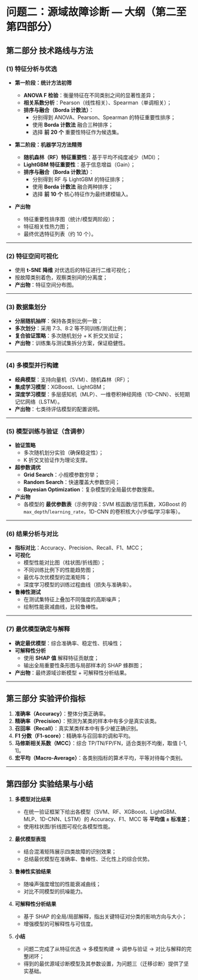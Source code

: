 # 问题二：源域故障诊断 — 大纲（第二至第四部分）

## 第二部分 技术路线与方法

### (1) 特征分析与优选
- **第一阶段：统计方法初筛**
  - **ANOVA F 检验**：衡量特征在不同类别之间的显著性差异；
  - **相关系数分析**：Pearson（线性相关）、Spearman（单调相关）；
  - **排序与融合（Borda 计数法）**：
    - 分别得到 ANOVA、Pearson、Spearman 的特征重要性排序；
    - 使用 **Borda 计数法** 融合三种排序；
    - 选择 **前 20 个** 重要性特征作为候选集。

- **第二阶段：机器学习方法精筛**
  - **随机森林（RF）特征重要性**：基于平均不纯度减少（MDI）；
  - **LightGBM 特征重要性**：基于信息增益（Gain）；
  - **排序与融合（Borda 计数法）**：
    - 分别得到 RF 与 LightGBM 的特征排序；
    - 使用 **Borda 计数法** 融合两种排序；
    - 选择 **前 10 个** 核心特征作为最终建模输入。

- **产出物**
  - 特征重要性排序图（统计/模型两阶段）；
  - 特征相关性热力图；
  - 最终优选特征列表（约 10 个）。

---

### (2) 特征空间可视化
- 使用 **t-SNE 降维** 对优选后的特征进行二维可视化；
- 按故障类别着色，观察类别间的分离度；
- **产出物**：特征空间分布图。

---

### (3) 数据集划分
- **分层随机抽样**：保持各类别比例一致；
- **多次划分**：采用 7:3、8:2 等不同训练/测试比例；
- **复合验证策略**：多次随机划分 + K 折交叉验证；
- **产出物**：训练集与测试集拆分方案，保证稳健性。

---

### (4) 多模型并行构建
- **经典模型**：支持向量机（SVM）、随机森林（RF）；
- **集成学习模型**：XGBoost、LightGBM；
- **深度学习模型**：多层感知机（MLP）、一维卷积神经网络（1D-CNN）、长短期记忆网络（LSTM）。
- **产出物**：七类待评估模型的配置说明。

---

### (5) 模型训练与验证（含调参）
- **验证策略**
  - 多次随机划分实验（确保稳定性）；
  - K 折交叉验证作为理论支撑。
- **超参数调优**
  - **Grid Search**：小规模参数穷举；
  - **Random Search**：快速覆盖大参数空间；
  - **Bayesian Optimization**：复杂模型的全局最优参数搜索。
- **产出物**
  - 各模型的 **最优参数表**（示例字段：SVM 核函数/惩罚系数，XGBoost 的 `max_depth`/`learning_rate`，1D-CNN 的卷积核大小/步幅/学习率等）。

---

### (6) 结果分析与对比
- **指标对比**：Accuracy、Precision、Recall、F1、MCC；
- **可视化**
  - 模型性能对比图（柱状图/折线图）；
  - 不同训练比例下的性能趋势图；
  - 最优与次优模型的混淆矩阵；
  - 深度学习模型的训练过程曲线（损失与准确率）。
- **鲁棒性测试**
  - 在测试集特征上叠加不同强度的高斯噪声；
  - 绘制性能衰减曲线，比较鲁棒性。

---

### (7) 最优模型确定与解释
- **确定最优模型**：综合准确率、稳定性、抗噪性；
- **可解释性分析**
  - 使用 **SHAP 值** 解释特征贡献度；
  - 输出全局重要性条形图与局部样本的 SHAP 蜂群图；
- **产出物**：最终源域诊断模型 + 可解释性分析结果。

---

## 第三部分 实验评价指标

1. **准确率（Accuracy）**：整体分类正确率。
2. **精确率（Precision）**：预测为某类的样本中有多少是真实该类。
3. **召回率（Recall）**：真实某类样本中有多少被正确识别。
4. **F1 分数（F1-score）**：精确率与召回率的调和平均。
5. **马修斯相关系数（MCC）**：综合 TP/TN/FP/FN，适合类别不均衡，取值 [-1, 1]。
6. **宏平均（Macro-Average）**：各类别指标的算术平均，平等对待每个类别。

---

## 第四部分 实验结果与小结

1. **多模型对比结果**
   - 在统一验证框架下给出各模型（SVM、RF、XGBoost、LightGBM、MLP、1D-CNN、LSTM）的 Accuracy、F1、MCC 等 **平均值 ± 标准差**；
   - 使用柱状图/折线图可视化各模型性能。

2. **最优模型表现**
   - 结合混淆矩阵展示四类故障的识别效果；
   - 总结最优模型在准确率、鲁棒性、泛化性上的综合优势。

3. **鲁棒性实验结果**
   - 随噪声强度增加的性能衰减曲线；
   - 对比不同模型的抗噪能力。

4. **可解释性分析结果**
   - 基于 SHAP 的全局/局部解释，指出关键特征对分类的影响方向与大小；
   - 增强模型的可解释性与可信度。

5. **小结**
   - 问题二完成了从特征优选 → 多模型构建 → 调参与验证 → 对比与解释的完整闭环；
   - 得到的最优源域诊断模型及其参数设置，为问题三（迁移诊断）提供了坚实基础。
